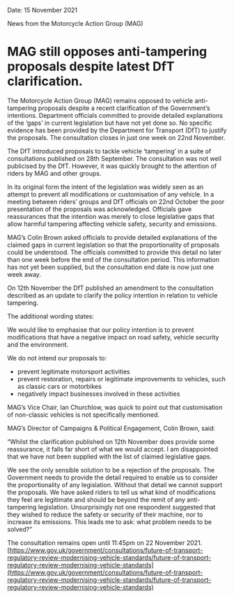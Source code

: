 Date: 15 November 2021

News from the Motorcycle Action Group (MAG)

# MAG still opposes anti-tampering proposals despite latest DfT clarification.

The Motorcycle Action Group (MAG) remains opposed to vehicle
anti-tampering proposals despite a recent clarification of the
Government’s intentions.  Department officials committed to provide
detailed explanations of the ‘gaps’ in current legislation but have not
yet done so.  No specific evidence has been provided by the Department
for Transport (DfT) to justify the proposals.  The consultation closes
in just one week on 22nd November.

The DfT introduced proposals to tackle vehicle ‘tampering’ in a suite of
consultations published on 28th September.  The consultation was not
well publicised by the DfT.  However, it was quickly brought to the
attention of riders by MAG and other groups.

In its original form the intent of the legislation was widely seen as an
attempt to prevent all modifications or customisation of any vehicle.
In a meeting between riders’ groups and DfT officials on 22nd October
the poor presentation of the proposals was acknowledged.  Officials gave
reassurances that the intention was merely to close legislative gaps
that allow harmful tampering affecting vehicle safety, security and
emissions.

MAG’s Colin Brown asked officials to provide detailed explanations of
the claimed gaps in current legislation so that the proportionality of
proposals could be understood.  The officials committed to provide this
detail no later than one week before the end of the consultation period.
  This information has not yet been supplied, but the consultation end
date is now just one week away.

On 12th November the DfT published an amendment to the consultation
described as an update to clarify the policy intention in relation to
vehicle tampering.

The additional wording states:

We would like to emphasise that our policy intention is to prevent
modifications that have a negative impact on road safety, vehicle
security and the environment.

We do not intend our proposals to:

- prevent legitimate motorsport activities
- prevent restoration, repairs or legitimate improvements to vehicles, such as classic cars or motorbikes
- negatively impact businesses involved in these activities

MAG’s Vice Chair, Ian Churchlow, was quick to point out that
customisation of non-classic vehicles is not specifically mentioned.

MAG’s Director of Campaigns & Political Engagement, Colin Brown, said:

“Whilst the clarification published on 12th November does provide some
reassurance, it falls far short of what we would accept.  I am
disappointed that we have not been supplied with the list of claimed
legislative gaps.

We see the only sensible solution to be a rejection of the proposals.
The Government needs to provide the detail required to enable us to
consider the proportionality of any legislation.  Without that detail we
cannot support the proposals. We have asked riders to tell us what kind
of modifications they feel are legitimate and should be beyond the remit
of any anti-tampering legislation.  Unsurprisingly not one respondent
suggested that they wished to reduce the safety or security of their
machine, nor to increase its emissions. This leads me to ask: what
problem needs to be solved?”

The consultation remains open until 11:45pm on 22 November 2021.
[https://www.gov.uk/government/consultations/future-of-transport-regulatory-review-modernising-vehicle-standards/future-of-transport-regulatory-review-modernising-vehicle-standards](https://www.gov.uk/government/consultations/future-of-transport-regulatory-review-modernising-vehicle-standards/future-of-transport-regulatory-review-modernising-vehicle-standards)
